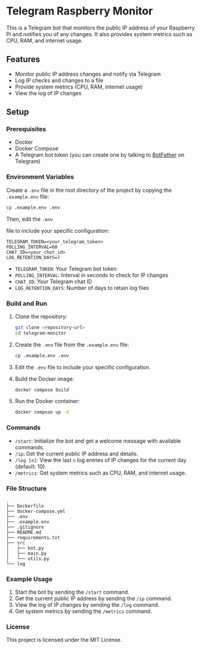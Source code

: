 # Telegram Raspberry Monitor

This is a Telegram bot that monitors the public IP address of your Raspberry Pi and notifies you of any changes. It also provides system metrics such as CPU, RAM, and internet usage.

## Features

- Monitor public IP address changes and notify via Telegram
- Log IP checks and changes to a file
- Provide system metrics (CPU, RAM, internet usage)
- View the log of IP changes

## Setup

### Prerequisites

- Docker
- Docker Compose
- A Telegram bot token (you can create one by talking to [BotFather](https://core.telegram.org/bots#botfather) on Telegram)

### Environment Variables

Create a `.env` file in the root directory of the project by copying the `.example.env` file:

```sh
cp .example.env .env
```

Then, edit the `.env`

 file to include your specific configuration:

```plaintext
TELEGRAM_TOKEN=<your_telegram_token>
POLLING_INTERVAL=60
CHAT_ID=<your_chat_id>
LOG_RETENTION_DAYS=7
```

- `TELEGRAM_TOKEN`: Your Telegram bot token
- `POLLING_INTERVAL`: Interval in seconds to check for IP changes
- `CHAT_ID`: Your Telegram chat ID
- `LOG_RETENTION_DAYS`: Number of days to retain log files

### Build and Run

1. Clone the repository:

    ```sh
    git clone <repository-url>
    cd telegram-monitor
    ```

2. Create the `.env` file from the `.example.env` file:

    ```sh
    cp .example.env .env
    ```

3. Edit the `.env` file to include your specific configuration.

4. Build the Docker image:

    ```sh
    docker compose build
    ```

5. Run the Docker container:

    ```sh
    docker compose up -d
    ```

### Commands

- `/start`: Initialize the bot and get a welcome message with available commands.
- `/ip`: Get the current public IP address and details.
- `/log [n]`: View the last `n` log entries of IP changes for the current day (default: 10).
- `/metrics`: Get system metrics such as CPU, RAM, and internet usage.

### File Structure

```plaintext
.
├── Dockerfile
├── docker-compose.yml
├── .env
├── .example.env
├── .gitignore
├── README.md
├── requirements.txt
├── src
│   ├── bot.py
│   ├── main.py
│   └── utils.py
└── log
```

### Example Usage

1. Start the bot by sending the `/start` command.
2. Get the current public IP address by sending the `/ip` command.
3. View the log of IP changes by sending the `/log` command.
4. Get system metrics by sending the `/metrics` command.

### License

This project is licensed under the MIT License.